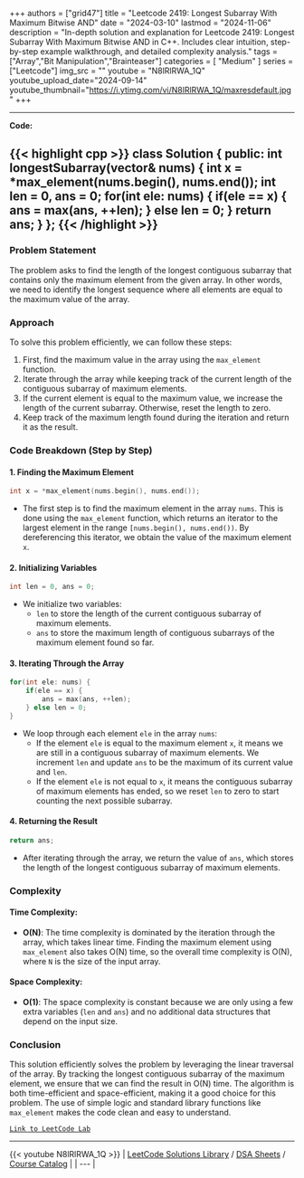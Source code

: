 
+++
authors = ["grid47"]
title = "Leetcode 2419: Longest Subarray With Maximum Bitwise AND"
date = "2024-03-10"
lastmod = "2024-11-06"
description = "In-depth solution and explanation for Leetcode 2419: Longest Subarray With Maximum Bitwise AND in C++. Includes clear intuition, step-by-step example walkthrough, and detailed complexity analysis."
tags = ["Array","Bit Manipulation","Brainteaser"]
categories = [
    "Medium"
]
series = ["Leetcode"]
img_src = ""
youtube = "N8lRlRWA_1Q"
youtube_upload_date="2024-09-14"
youtube_thumbnail="https://i.ytimg.com/vi/N8lRlRWA_1Q/maxresdefault.jpg"
+++



---
**Code:**

{{< highlight cpp >}}
class Solution {
public:
    int longestSubarray(vector<int>& nums) {
        int x = *max_element(nums.begin(), nums.end());
        int len = 0, ans = 0;
        for(int ele: nums) {
            if(ele == x) {
                ans = max(ans, ++len);
            } else len = 0;
        }
        return ans;
    }
};
{{< /highlight >}}
---

### Problem Statement

The problem asks to find the length of the longest contiguous subarray that contains only the maximum element from the given array. In other words, we need to identify the longest sequence where all elements are equal to the maximum value of the array.

### Approach

To solve this problem efficiently, we can follow these steps:
1. First, find the maximum value in the array using the `max_element` function.
2. Iterate through the array while keeping track of the current length of the contiguous subarray of maximum elements.
3. If the current element is equal to the maximum value, we increase the length of the current subarray. Otherwise, reset the length to zero.
4. Keep track of the maximum length found during the iteration and return it as the result.

### Code Breakdown (Step by Step)

#### 1. Finding the Maximum Element

```cpp
int x = *max_element(nums.begin(), nums.end());
```

- The first step is to find the maximum element in the array `nums`. This is done using the `max_element` function, which returns an iterator to the largest element in the range `[nums.begin(), nums.end())`. By dereferencing this iterator, we obtain the value of the maximum element `x`.

#### 2. Initializing Variables

```cpp
int len = 0, ans = 0;
```

- We initialize two variables:
  - `len` to store the length of the current contiguous subarray of maximum elements.
  - `ans` to store the maximum length of contiguous subarrays of the maximum element found so far.

#### 3. Iterating Through the Array

```cpp
for(int ele: nums) {
    if(ele == x) {
        ans = max(ans, ++len);
    } else len = 0;
}
```

- We loop through each element `ele` in the array `nums`:
  - If the element `ele` is equal to the maximum element `x`, it means we are still in a contiguous subarray of maximum elements. We increment `len` and update `ans` to be the maximum of its current value and `len`.
  - If the element `ele` is not equal to `x`, it means the contiguous subarray of maximum elements has ended, so we reset `len` to zero to start counting the next possible subarray.

#### 4. Returning the Result

```cpp
return ans;
```

- After iterating through the array, we return the value of `ans`, which stores the length of the longest contiguous subarray of maximum elements.

### Complexity

#### Time Complexity:
- **O(N)**: The time complexity is dominated by the iteration through the array, which takes linear time. Finding the maximum element using `max_element` also takes O(N) time, so the overall time complexity is O(N), where `N` is the size of the input array.

#### Space Complexity:
- **O(1)**: The space complexity is constant because we are only using a few extra variables (`len` and `ans`) and no additional data structures that depend on the input size.

### Conclusion

This solution efficiently solves the problem by leveraging the linear traversal of the array. By tracking the longest contiguous subarray of the maximum element, we ensure that we can find the result in O(N) time. The algorithm is both time-efficient and space-efficient, making it a good choice for this problem. The use of simple logic and standard library functions like `max_element` makes the code clean and easy to understand.

[`Link to LeetCode Lab`](https://leetcode.com/problems/longest-subarray-with-maximum-bitwise-and/description/)

---
{{< youtube N8lRlRWA_1Q >}}
| [LeetCode Solutions Library](https://grid47.xyz/leetcode/) / [DSA Sheets](https://grid47.xyz/sheets/) / [Course Catalog](https://grid47.xyz/courses/) |
| --- |
